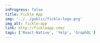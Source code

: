 ```yaml
---
inProgress: false
title: Fickle App
img: '../../public/fickle-logo.png'
img_alt: fickle-app
link: http://fickleapp.com/
tags: ['React-Native', 'Yelp', 'GraphQL']
---
```

